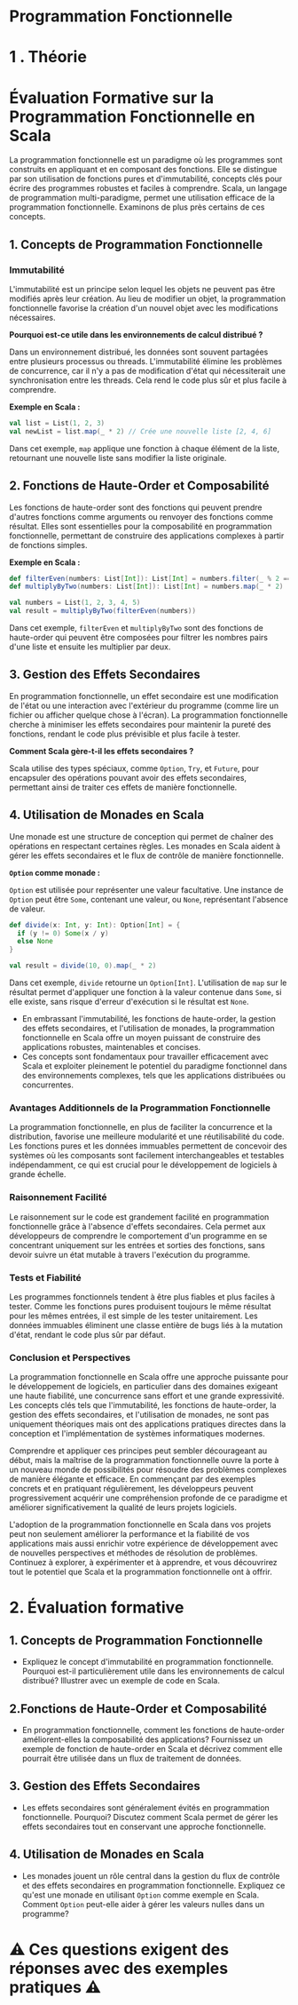 
# Programmation Fonctionnelle

# 1 . Théorie 

# Évaluation Formative sur la Programmation Fonctionnelle en Scala

La programmation fonctionnelle est un paradigme où les programmes sont construits en appliquant et en composant des fonctions. Elle se distingue par son utilisation de fonctions pures et d'immutabilité, concepts clés pour écrire des programmes robustes et faciles à comprendre. Scala, un langage de programmation multi-paradigme, permet une utilisation efficace de la programmation fonctionnelle. Examinons de plus près certains de ces concepts.

## 1. Concepts de Programmation Fonctionnelle

### Immutabilité

L'immutabilité est un principe selon lequel les objets ne peuvent pas être modifiés après leur création. Au lieu de modifier un objet, la programmation fonctionnelle favorise la création d'un nouvel objet avec les modifications nécessaires.

**Pourquoi est-ce utile dans les environnements de calcul distribué ?** 

Dans un environnement distribué, les données sont souvent partagées entre plusieurs processus ou threads. L'immutabilité élimine les problèmes de concurrence, car il n'y a pas de modification d'état qui nécessiterait une synchronisation entre les threads. Cela rend le code plus sûr et plus facile à comprendre.

**Exemple en Scala :**

```scala
val list = List(1, 2, 3)
val newList = list.map(_ * 2) // Crée une nouvelle liste [2, 4, 6]
```

Dans cet exemple, `map` applique une fonction à chaque élément de la liste, retournant une nouvelle liste sans modifier la liste originale.

## 2. Fonctions de Haute-Order et Composabilité

Les fonctions de haute-order sont des fonctions qui peuvent prendre d'autres fonctions comme arguments ou renvoyer des fonctions comme résultat. Elles sont essentielles pour la composabilité en programmation fonctionnelle, permettant de construire des applications complexes à partir de fonctions simples.

**Exemple en Scala :**

```scala
def filterEven(numbers: List[Int]): List[Int] = numbers.filter(_ % 2 == 0)
def multiplyByTwo(numbers: List[Int]): List[Int] = numbers.map(_ * 2)

val numbers = List(1, 2, 3, 4, 5)
val result = multiplyByTwo(filterEven(numbers))
```

Dans cet exemple, `filterEven` et `multiplyByTwo` sont des fonctions de haute-order qui peuvent être composées pour filtrer les nombres pairs d'une liste et ensuite les multiplier par deux.

## 3. Gestion des Effets Secondaires

En programmation fonctionnelle, un effet secondaire est une modification de l'état ou une interaction avec l'extérieur du programme (comme lire un fichier ou afficher quelque chose à l'écran). La programmation fonctionnelle cherche à minimiser les effets secondaires pour maintenir la pureté des fonctions, rendant le code plus prévisible et plus facile à tester.

**Comment Scala gère-t-il les effets secondaires ?**

Scala utilise des types spéciaux, comme `Option`, `Try`, et `Future`, pour encapsuler des opérations pouvant avoir des effets secondaires, permettant ainsi de traiter ces effets de manière fonctionnelle.

## 4. Utilisation de Monades en Scala

Une monade est une structure de conception qui permet de chaîner des opérations en respectant certaines règles. Les monades en Scala aident à gérer les effets secondaires et le flux de contrôle de manière fonctionnelle.

**`Option` comme monade :**

`Option` est utilisée pour représenter une valeur facultative. Une instance de `Option` peut être `Some`, contenant une valeur, ou `None`, représentant l'absence de valeur.

```scala
def divide(x: Int, y: Int): Option[Int] = {
  if (y != 0) Some(x / y)
  else None
}

val result = divide(10, 0).map(_ * 2)
```

Dans cet exemple, `divide` retourne un `Option[Int]`. L'utilisation de `map` sur le résultat permet d'appliquer une fonction à la valeur contenue dans `Some`, si elle existe, sans risque d'erreur d'exécution si le résultat est `None`.

- En embrassant l'immutabilité, les fonctions de haute-order, la gestion des effets secondaires, et l'utilisation de monades, la programmation fonctionnelle en Scala offre un moyen puissant de construire des applications robustes, maintenables et concises. 
- Ces concepts sont fondamentaux pour travailler efficacement avec Scala et exploiter pleinement le potentiel du paradigme fonctionnel dans des environnements complexes, tels que les applications distribuées ou concurrentes.

### Avantages Additionnels de la Programmation Fonctionnelle

La programmation fonctionnelle, en plus de faciliter la concurrence et la distribution, favorise une meilleure modularité et une réutilisabilité du code. Les fonctions pures et les données immuables permettent de concevoir des systèmes où les composants sont facilement interchangeables et testables indépendamment, ce qui est crucial pour le développement de logiciels à grande échelle.

### Raisonnement Facilité

Le raisonnement sur le code est grandement facilité en programmation fonctionnelle grâce à l'absence d'effets secondaires. Cela permet aux développeurs de comprendre le comportement d'un programme en se concentrant uniquement sur les entrées et sorties des fonctions, sans devoir suivre un état mutable à travers l'exécution du programme.

### Tests et Fiabilité

Les programmes fonctionnels tendent à être plus fiables et plus faciles à tester. Comme les fonctions pures produisent toujours le même résultat pour les mêmes entrées, il est simple de les tester unitairement. Les données immuables éliminent une classe entière de bugs liés à la mutation d'état, rendant le code plus sûr par défaut.

### Conclusion et Perspectives

La programmation fonctionnelle en Scala offre une approche puissante pour le développement de logiciels, en particulier dans des domaines exigeant une haute fiabilité, une concurrence sans effort et une grande expressivité. Les concepts clés tels que l'immutabilité, les fonctions de haute-order, la gestion des effets secondaires, et l'utilisation de monades, ne sont pas uniquement théoriques mais ont des applications pratiques directes dans la conception et l'implémentation de systèmes informatiques modernes.

Comprendre et appliquer ces principes peut sembler décourageant au début, mais la maîtrise de la programmation fonctionnelle ouvre la porte à un nouveau monde de possibilités pour résoudre des problèmes complexes de manière élégante et efficace. En commençant par des exemples concrets et en pratiquant régulièrement, les développeurs peuvent progressivement acquérir une compréhension profonde de ce paradigme et améliorer significativement la qualité de leurs projets logiciels.

L'adoption de la programmation fonctionnelle en Scala dans vos projets peut non seulement améliorer la performance et la fiabilité de vos applications mais aussi enrichir votre expérience de développement avec de nouvelles perspectives et méthodes de résolution de problèmes. Continuez à explorer, à expérimenter et à apprendre, et vous découvrirez tout le potentiel que Scala et la programmation fonctionnelle ont à offrir.

# 2. Évaluation formative
## 1. Concepts de Programmation Fonctionnelle
   - Expliquez le concept d'immutabilité en programmation fonctionnelle. Pourquoi est-il particulièrement utile dans les environnements de calcul distribué? Illustrer avec un exemple de code en Scala.

## 2.Fonctions de Haute-Order et Composabilité
   - En programmation fonctionnelle, comment les fonctions de haute-order améliorent-elles la composabilité des applications? Fournissez un exemple de fonction de haute-order en Scala et décrivez comment elle pourrait être utilisée dans un flux de traitement de données.

## 3. Gestion des Effets Secondaires
   - Les effets secondaires sont généralement évités en programmation fonctionnelle. Pourquoi? Discutez comment Scala permet de gérer les effets secondaires tout en conservant une approche fonctionnelle.

## 4. Utilisation de Monades en Scala
   - Les monades jouent un rôle central dans la gestion du flux de contrôle et des effets secondaires en programmation fonctionnelle. Expliquez ce qu'est une monade en utilisant `Option` comme exemple en Scala. Comment `Option` peut-elle aider à gérer les valeurs nulles dans un programme?

# ⚠️ Ces questions exigent des réponses avec des exemples pratiques ⚠️


